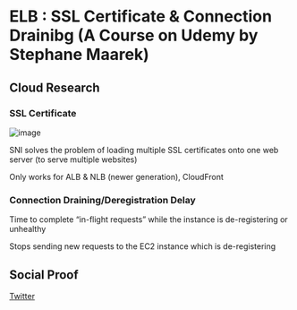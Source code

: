 

# ELB : SSL Certificate & Connection Drainibg (A Course on Udemy by Stephane Maarek)


## Cloud Research

### SSL Certificate

![image](https://user-images.githubusercontent.com/99172259/177186918-69294496-71bc-4d4f-8a59-618ba20800ac.png)

SNI solves the problem of loading multiple SSL certificates onto one web server (to serve multiple websites)

Only works for ALB & NLB (newer generation), CloudFront

### Connection Draining/Deregistration Delay

Time to complete “in-flight requests” while the  instance is de-registering or unhealthy

Stops sending new requests to the EC2 instance which is de-registering


## Social Proof

[Twitter](https://twitter.com/JoeSeven08/status/1543987510606712832)
